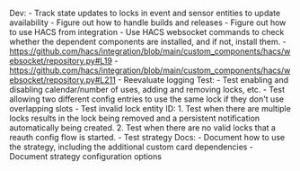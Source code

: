 Dev:
    - Track state updates to locks in event and sensor entities to update availability
    - Figure out how to handle builds and releases
    - Figure out how to use HACS from integration
      - Use HACS websocket commands to check whether the dependent components are installed, and if not, install them.
        - https://github.com/hacs/integration/blob/main/custom_components/hacs/websocket/repository.py#L19
        - https://github.com/hacs/integration/blob/main/custom_components/hacs/websocket/repository.py#L211
    - Reevaluate logging
Test:
    - Test enabling and disabling calendar/number of uses, adding and removing locks, etc.
    - Test allowing two different config entries to use the same lock if they don't use overlapping slots
    - Test invalid lock entity ID:
        1. Test when there are multiple locks results in the lock being removed and a persistent notification automatically being created.
        2. Test when there are no valid locks that a reauth config flow is started.
    - Test strategy
Docs:
    - Document how to use the strategy, including the additional custom card dependencies
    - Document strategy configuration options
